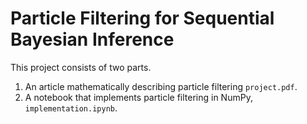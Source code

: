 # Particle Filtering for Sequential Bayesian Inference

This project consists of two parts. 
1. An article mathematically describing particle filtering `project.pdf`. 
2. A notebook that implements particle filtering in NumPy, `implementation.ipynb`. 

